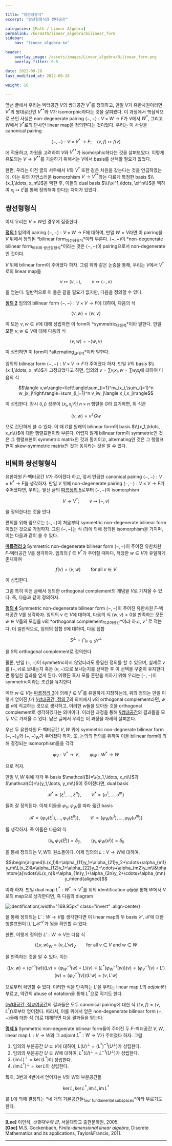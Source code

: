 ```yaml
---

title: "쌍선형형식"
excerpt: "쌍선형형식과 쌍대공간"

categories: [Math / Linear Algebra]
permalink: /ko/math/linear_algebra/bilinear_form
sidebar: 
    nav: "linear_algebra-ko"

header:
    overlay_image: /assets/images/Linear_algebra/Bilinear_form.png
    overlay_filter: 0.5

date: 2022-09-28
last_modified_at: 2022-09-28

weight: 16

---
```


앞선 글에서 우리는 벡터공간 $V$의 쌍대공간 $V^\ast$를 정의하고, 만일 $V$가 유한차원이라면 $V^\ast$의 쌍대공간인 $V^{\ast\ast}$와 $V$가 isomorphic하다는 것을 살펴봤다. 이 과정에서 핵심적으로 쓰인 사실은 non-degenerate pairing $\langle -,-\rangle:V\times W \rightarrow F$가 $V$에서 $W^\ast$, 그리고 $W$에서 $V^\ast$로의 단사인 linear map을 정의한다는 것이었다. 우리는 이 사실을 canonical pairing

$$\langle -,-\rangle:V\times V^\ast\rightarrow F;\quad (v,f)\mapsto f(v)$$

에 적용하고, 차원을 고려하여 $V$와 $V^{\ast\ast}$가 isomorphic하다는 것을 살펴보았다. 이렇게 유도되는 $V\rightarrow V^{\ast\ast}$를 기술하기 위해서는 $V$에서 basis를 선택할 필요가 없었다.

한편, 우리는 이전 글의 서두에서 $V$와 $V^\ast$ 또한 같은 차원을 갖는다는 것을 언급하였는데, 이는 위의 자연스러운 isomorphism $V\rightarrow V^{\ast\ast}$와는 다르게 특정한 basis $\\{x_1,\ldots, x_n\\}$을 택한 후, 이들의 dual basis $\\{\xi^1,\ldots, \xi^n\\}$을 택하여 $x_i\mapsto \xi^i$를 통해 정의해야 한다는 차이가 있었다. 

## 쌍선형형식

이제 우리는 $V=W$인 경우에 집중한다.

<div class="definition" markdown="1">

<ins id="df1">**정의 1**</ins> 임의의 pairing $\langle -,-\rangle:V\times W\rightarrow F$에 대하여, 만일 $W=V$라면 이 pairing을 $V$ 위에서 정의된 *bilinear form<sub>쌍선형형식</sub>*이라 부른다. $\langle -,-\rangle$이 *non-degenerate bilinear form<sub>비퇴화 쌍선형형식</sub>*이라는 것은 $\langle-,-\rangle$이 pairing으로서 non-degenerate인 것이다.

</div>

$V$ 위에 bilinear form이 주어졌다 하자. 그럼 위와 같은 논증을 통해, 우리는 $V$에서 $V^\ast$로의 linear map들

$$v\mapsto \langle v,-\rangle,\qquad v\mapsto \langle -,v\rangle$$

을 얻는다. 일반적으로 이 둘은 같을 필요가 없지만, 다음을 정의할 수 있다.

<div class="definition" markdown="1">

<ins id="df2">**정의 2**</ins> 임의의 bilinear form $\langle-,-\rangle:V\times V\rightarrow F$에 대하여, 다음의 식

$$\langle v,w\rangle=\langle w,v\rangle$$

이 모든 $v,w\in V$에 대해 성립하면 이 form이 *symmetric<sub>대칭적</sub>*이라 말한다. 만일 모든 $v,w\in V$에 대해 다음의 식

$$\langle v,w\rangle=-\langle w,v\rangle$$

이 성립하면 이 form이 *alternating<sub>교대적</sub>*이라 말한다.

</div>

임의의 bilinear form $\langle-,-\rangle:V\times V\rightarrow F$가 주어졌다 하자. 만일 $V$의 basis $\\{x_1,\ldots, x_n\\}$가 고정되었다고 하면, 임의의 $v=\sum v_ix_i, w=\sum w_jx_j$에 대하여 다음의 식

$$\langle v,w\rangle=\left\langle\sum_{i=1}^nv_ix_i,\sum_{j=1}^n w_jx_j\right\rangle=\sum_{i,j=1}^n v_iw_j\langle x_i,x_j\rangle$$

이 성립한다. 잠시 $(i,j)$ 성분이 $\langle x_i,x_j\rangle$인 $n\times n$ 행렬을 $G$라 표기하면, 위 식은

$$\langle v,w\rangle=v^T Gw$$

으로 간단하게 쓸 수 있다. 이 때 $G$를 원래의 bilinear form의 basis $\\{x_1,\ldots, x_n\\}$에 대한 행렬표현이라 부른다. 어렵지 않게 bilinear form이 symmetric인 것은 그 행렬표현이 symmetric matrix인 것과 동치이고, alternating인 것은 그 행렬표현이 skew-symmetric matrix인 것과 동치라는 것을 알 수 있다.

## 비퇴화 쌍선형형식

유한차원 $F$-벡터공간 $V$가 주어졌다 하고, 앞서 언급한 canonical pairing $\langle-,-\rangle:V\times V^\ast\rightarrow F$을 생각하자. 만일 $V$ 위에 non-degenerate pairing $(-,-):V\times V\rightarrow F$가 주어졌다면, 우리는 앞선 글의 [따름정리 5](/ko/math/linear_algebra/dual_space#crl5)로부터 $(-,-)$이 isomorphism 

$$V\rightarrow V^\ast;\qquad v\mapsto (-,v)\tag{1}$$

을 정의한다는 것을 안다. 

편의를 위해 앞으로는 $(-,-)$이 처음부터 symmetric non-degenerate bilinear form이었던 것으로 가정하자. 그럼 $(-,-)$는 식 (1)에 의해 정의된 isomorphism을 가지며, 이는 다음과 같이 쓸 수 있다.

<div class="proposition" markdown="1">

<ins id="crl3">**따름정리 3**</ins> Symmetric non-degenerate bilinear form $(-,-)$이 주어진 유한차원 $F$-벡터공간 $V$를 생각하자. 임의의 $f\in V^\ast$가 주어질 때마다, 적당한 $w\in V$가 유일하게 존재하여 

$$f(v)=(v,w)\qquad\text{for all $v\in V$}$$

이 성립한다.

</div>

그럼 특히 이전 글에서 정의한 orthogonal complement의 개념을 $V$로 가져올 수 있다. 즉, 다음과 같이 정의하자.

<div class="definition" markdown="1">

<ins id="df4">**정의 4**</ins> Symmetric non-degenerate bilinear form $(-,-)$이 주어진 유한차원 $F$-벡터공간 $V$를 생각하자. 임의의 $v\in V$에 대하여, 다음의 식 $(w,v)=0$을 만족하는 모든 $w\in V$들의 모임을 $v$의 *orthogonal complement<sub>직교여공간</sub>*이라 하고, $v^\perp$로 적는다. 더 일반적으로, 임의의 집합 $S$에 대하여, 다음 집합

$$S^\perp=\bigcap_{v\in S}v^\perp$$

을 $S$의 orthogonal complement로 정의한다.

</div>

물론, 만일 $(-,-)$이 symmetric하지 않았더라도 동일한 정의를 할 수 있으며, 실제로 $v$를 $(-,v)$로 보내는지 혹은 $(v,-)$으로 보내는지를 선택한 후 이 선택을 꾸준히 유지한다면 동일한 결과를 얻게 된다. 어쨌든 혹시 모를 혼란을 피하기 위해 우리는 $(-,-)$이 symmetric이라는 조건을 유지한다.

벡터 $w\in V$는 [따름정리 3](#crl3)에 의해 $f\in V^\ast$를 유일하게 지정하는데, 위의 정의는 만일 이렇게 얻어진 $f$가 [§쌍대공간, 정의 7](/ko/math/linear_algebra/dual_space#df7)의 의미에서 $v$의 orthogonal complement라면, $w$를 $v$에 직교하는 것으로 생각하고, 이러한 $w$들을 모아둔 것을 orthogonal complement로 생각하겠다는 의미이다. 이러한 과정을 통해 [§쌍대공간](/ko/math/linear_algebra/dual_space)의 결과들을 모두 $V$로 가져올 수 있다. 남은 글에서 우리는 이 과정을 자세히 살펴본다.

우선 두 유한차원 $F$-벡터공간 $V,W$ 위에 symmetric non-degnerate bilinear form $(-,-)_V$와 $(-,-)_W$가 주어졌다 하자. 또, 논의의 편의를 위하여 이들 bilinear form에 의해 결정되는 isomorphism들을 각각

$$\varphi_V:V^\ast\rightarrow V,\qquad \varphi_W:W^\ast\rightarrow W$$

으로 적자. 

만일 $V,W$ 위에 각각 두 basis $\mathcal{B}=\\{x_1,\ldots, x_n\\}$과 $\mathcal{C}=\\{y_1,\ldots, y_m\\}$이 주어졌다면, dual basis

$$\mathcal{B}^\ast=\{\xi^1,\ldots, \xi^n\},\qquad\mathcal{C}^\ast=\{\upsilon^1,\ldots,\upsilon^m\}$$

들이 잘 정의된다. 이제 이들을 $\varphi_V,\varphi_W$를 따라 옮긴 basis

$$\mathcal{B}'=\{\varphi_V(\xi^1),\ldots,\varphi_V(\xi^n)\},\qquad\mathcal{C}'=\{\varphi_W(\upsilon^1),\ldots,\varphi_W(\upsilon^m)\}$$

를 생각하자. 즉 이들은 다음의 식

$$(x_i,\varphi_V(\xi^j))=\delta_{ij},\qquad(y_i,\varphi_W(\upsilon^j))=\delta_{ij}$$

을 통해 정의되는 $V,W$의 원소들이다. 이제 임의의 $L:V\rightarrow W$에 대하여, 

$$\begin{aligned}L(x_1)&=\alpha_{11}y_1+\alpha_{21}y_2+\cdots+\alpha_{m1}y_m\\L(x_2)&=\alpha_{12}y_1+\alpha_{22}y_2+\cdots+\alpha_{m2}y_m\\&\phantom{a}\vdots\\L(x_n)&=\alpha_{1n}y_1+\alpha_{2n}y_2+\cdots+\alpha_{mn}y_m\end{aligned}$$

이라 하자. 만일 dual map $L^\ast:W^\ast\rightarrow V^\ast$를 위의 identification $\varphi$들을 통해 $W$에서 $V$로의 map으로 생각한다면, 즉 다음의 diagram

![identification](/assets/images/Linear_algebra/Bilinear_form-1.png){:width="169.95px" class="invert" .align-center}

을 통해 정의되는 $L':W\rightarrow V$를 생각한다면 이 linear map의 두 basis $\mathcal{C}'$, $\mathcal{B}'$에 대한 행렬표현이 $[L']\_{\mathcal{B}'}^{\mathcal{C}'}$가 됨을 확인할 수 있다. 

한편, 이렇게 정의한 $L':W\rightarrow V$는 다음 식

$$(Lv, w)_W=(v,L'w)_V\qquad\text{for all $v\in V$ and $w\in W$}\tag{1}$$

을 만족하는 것을 알 수 있다. 이는

$$(Lv,w)=(\varphi^{-1}(w))(Lv)=(\varphi^{-1}_W(w)\circ L)(v)=(L^\ast(\varphi^{-1}_W(w))(v)=(\varphi^{-1}_V(v)\circ L')(w)=(\varphi^{-1}_V(v))(L'w)=(v,L'w)$$

으로부터 확인할 수 있다. 이러한 식을 만족하는 $L'$을 우리는 linear map $L$의 *adjoint*라 부르고, 약간의 abuse of notation을 통해 $L^\ast$으로 적기도 한다. 

[§쌍대공간, 직교여공간](/ko/math/linear_algebra/dual_space#직교여공간)의 결과들은 모두 canonical pairing에 대한 식 $\langle Lv,f\rangle=\langle v,L^\ast f\rangle$로부터 얻어졌다. 따라서, 이를 위에서 얻은 non-degenerate bilinear form $(-,-)$들에 대한 식 (1)로 대체하면 다음 결과들을 얻는다.

<div class="proposition" markdown="1">

<ins id="pp5">**명제 5**</ins> Symmetric non-degnerate bilinear form들이 주어진 두 $F$-벡터공간 $V,W$, linear map $L:V\rightarrow W$와 그 adjoint $L^\ast:W\rightarrow V$가 주어졌다 하자. 그럼

1. 임의의 부분공간 $U\subseteq V$에 대하여, $L(U)^\perp=(L^\ast)^{-1}(U^\perp)$가 성립한다.
2. 임의의 부분공간 $U\subseteq W$에 대하여, $L^\ast(U)^\perp=L^{-1}(U^\perp)$가 성립한다.
3. $(\operatorname{im}L)^\perp=\ker(L^\ast)$이 성립한다.
4. $(\operatorname{im}L^\ast)^\perp=\ker L$이 성립한다.

</div>

특히, 3번과 4번에서 얻어지는 $V$와 $W$의 부분공간들

$$\ker L, \ker L^\ast, \operatorname{im}L,\operatorname{im}L^\ast$$

를 $L$에 의해 결정되는 *네 개의 기본공간들<sub>four fundamental subspaces</sub>*이라 부르기도 한다.

---

**[Lee]** 이인석, *선형대수와 군*, 서울대학교 출판문화원, 2005.  
**[Goc]** M.S. Gockenbach, *Finite-dimensional linear algebra*, Discrete Mathematics and its applications, Taylor&Francis, 2011.

---